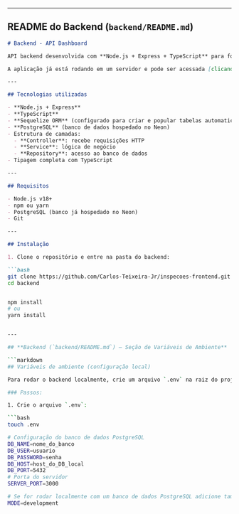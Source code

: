 
---

## **README do Backend** (`backend/README.md`)  

```markdown
# Backend - API Dashboard

API backend desenvolvida com **Node.js + Express + TypeScript** para fornecer dados para o dashboard. A API se conecta a um banco **PostgreSQL** e utiliza **Sequelize** como ORM, com sincronização automática de modelos para popular o banco.

A aplicação já está rodando em um servidor e pode ser acessada [clicando aqui](https://inspecoes-frontend.vercel.app/)

---

## Tecnologias utilizadas

- **Node.js + Express**
- **TypeScript**
- **Sequelize ORM** (configurado para criar e popular tabelas automaticamente)
- **PostgreSQL** (banco de dados hospedado no Neon)
- Estrutura de camadas:
  - **Controller**: recebe requisições HTTP
  - **Service**: lógica de negócio
  - **Repository**: acesso ao banco de dados
- Tipagem completa com TypeScript

---

## Requisitos

- Node.js v18+
- npm ou yarn
- PostgreSQL (banco já hospedado no Neon)
- Git

---

## Instalação

1. Clone o repositório e entre na pasta do backend:

```bash
git clone https://github.com/Carlos-Teixeira-Jr/inspecoes-frontend.git
cd backend


npm install
# ou
yarn install


---

## **Backend (`backend/README.md`) – Seção de Variáveis de Ambiente**

```markdown
## Variáveis de ambiente (configuração local)

Para rodar o backend localmente, crie um arquivo `.env` na raiz do projeto e configure os dados de conexão com o banco.

### Passos:

1. Crie o arquivo `.env`:

```bash
touch .env

# Configuração do banco de dados PostgreSQL
DB_NAME=nome_do_banco
DB_USER=usuario
DB_PASSWORD=senha
DB_HOST=host_do_DB_local
DB_PORT=5432
# Porta do servidor
SERVER_PORT=3000

# Se for rodar localmente com um banco de dados PostgreSQL adicione também ensta variável de mabiente:
MODE=development

